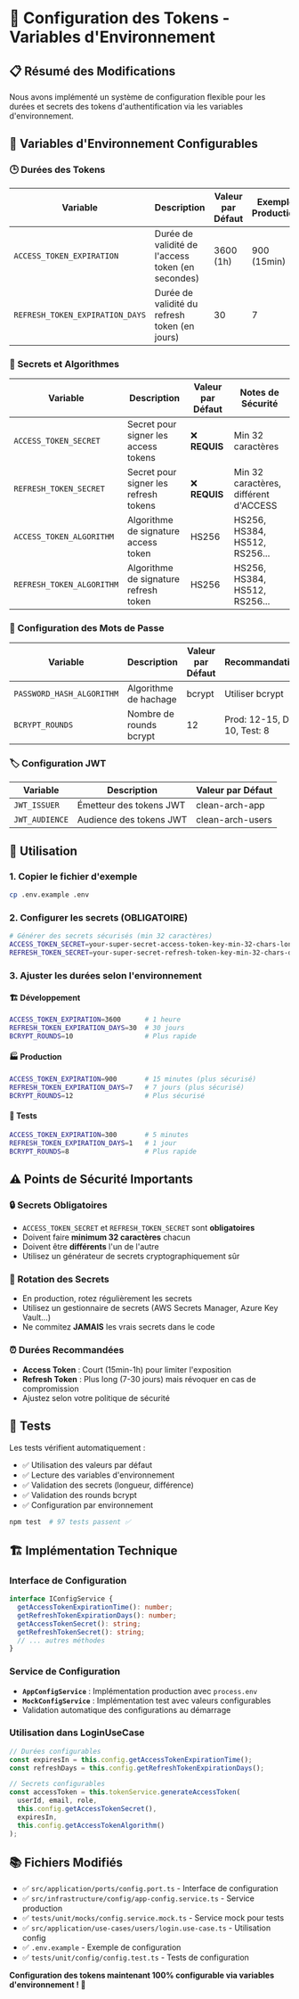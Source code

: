 # 🔐 Configuration des Tokens - Variables d'Environnement

## 📋 Résumé des Modifications

Nous avons implémenté un système de configuration flexible pour les durées et secrets des tokens d'authentification via les variables d'environnement.

## 🎯 Variables d'Environnement Configurables

### 🕒 Durées des Tokens

| Variable | Description | Valeur par Défaut | Exemple Production | Exemple Test |
|----------|-------------|-------------------|-------------------|--------------|
| `ACCESS_TOKEN_EXPIRATION` | Durée de validité de l'access token (en secondes) | 3600 (1h) | 900 (15min) | 300 (5min) |
| `REFRESH_TOKEN_EXPIRATION_DAYS` | Durée de validité du refresh token (en jours) | 30 | 7 | 1 |

### 🔑 Secrets et Algorithmes

| Variable | Description | Valeur par Défaut | Notes de Sécurité |
|----------|-------------|-------------------|-------------------|
| `ACCESS_TOKEN_SECRET` | Secret pour signer les access tokens | ❌ **REQUIS** | Min 32 caractères |
| `REFRESH_TOKEN_SECRET` | Secret pour signer les refresh tokens | ❌ **REQUIS** | Min 32 caractères, différent d'ACCESS |
| `ACCESS_TOKEN_ALGORITHM` | Algorithme de signature access token | HS256 | HS256, HS384, HS512, RS256... |
| `REFRESH_TOKEN_ALGORITHM` | Algorithme de signature refresh token | HS256 | HS256, HS384, HS512, RS256... |

### 🔐 Configuration des Mots de Passe

| Variable | Description | Valeur par Défaut | Recommandations |
|----------|-------------|-------------------|-----------------|
| `PASSWORD_HASH_ALGORITHM` | Algorithme de hachage | bcrypt | Utiliser bcrypt |
| `BCRYPT_ROUNDS` | Nombre de rounds bcrypt | 12 | Prod: 12-15, Dev: 10, Test: 8 |

### 🏷️ Configuration JWT

| Variable | Description | Valeur par Défaut |
|----------|-------------|-------------------|
| `JWT_ISSUER` | Émetteur des tokens JWT | clean-arch-app |
| `JWT_AUDIENCE` | Audience des tokens JWT | clean-arch-users |

## 🚀 Utilisation

### 1. Copier le fichier d'exemple
```bash
cp .env.example .env
```

### 2. Configurer les secrets (OBLIGATOIRE)
```bash
# Générer des secrets sécurisés (min 32 caractères)
ACCESS_TOKEN_SECRET=your-super-secret-access-token-key-min-32-chars-long
REFRESH_TOKEN_SECRET=your-super-secret-refresh-token-key-min-32-chars-different
```

### 3. Ajuster les durées selon l'environnement

#### 🏗️ Développement
```bash
ACCESS_TOKEN_EXPIRATION=3600      # 1 heure
REFRESH_TOKEN_EXPIRATION_DAYS=30  # 30 jours
BCRYPT_ROUNDS=10                  # Plus rapide
```

#### 🏭 Production
```bash
ACCESS_TOKEN_EXPIRATION=900       # 15 minutes (plus sécurisé)
REFRESH_TOKEN_EXPIRATION_DAYS=7   # 7 jours (plus sécurisé)
BCRYPT_ROUNDS=12                  # Plus sécurisé
```

#### 🧪 Tests
```bash
ACCESS_TOKEN_EXPIRATION=300       # 5 minutes
REFRESH_TOKEN_EXPIRATION_DAYS=1   # 1 jour
BCRYPT_ROUNDS=8                   # Plus rapide
```

## ⚠️ Points de Sécurité Importants

### 🔒 Secrets Obligatoires
- `ACCESS_TOKEN_SECRET` et `REFRESH_TOKEN_SECRET` sont **obligatoires**
- Doivent faire **minimum 32 caractères** chacun
- Doivent être **différents** l'un de l'autre
- Utilisez un générateur de secrets cryptographiquement sûr

### 🔄 Rotation des Secrets
- En production, rotez régulièrement les secrets
- Utilisez un gestionnaire de secrets (AWS Secrets Manager, Azure Key Vault...)
- Ne commitez **JAMAIS** les vrais secrets dans le code

### ⏰ Durées Recommandées
- **Access Token** : Court (15min-1h) pour limiter l'exposition
- **Refresh Token** : Plus long (7-30 jours) mais révoquer en cas de compromission
- Ajustez selon votre politique de sécurité

## 🧪 Tests

Les tests vérifient automatiquement :
- ✅ Utilisation des valeurs par défaut
- ✅ Lecture des variables d'environnement
- ✅ Validation des secrets (longueur, différence)
- ✅ Validation des rounds bcrypt
- ✅ Configuration par environnement

```bash
npm test  # 97 tests passent ✅
```

## 🏗️ Implémentation Technique

### Interface de Configuration
```typescript
interface IConfigService {
  getAccessTokenExpirationTime(): number;
  getRefreshTokenExpirationDays(): number;
  getAccessTokenSecret(): string;
  getRefreshTokenSecret(): string;
  // ... autres méthodes
}
```

### Service de Configuration
- **`AppConfigService`** : Implémentation production avec `process.env`
- **`MockConfigService`** : Implémentation test avec valeurs configurables
- Validation automatique des configurations au démarrage

### Utilisation dans LoginUseCase
```typescript
// Durées configurables
const expiresIn = this.config.getAccessTokenExpirationTime();
const refreshDays = this.config.getRefreshTokenExpirationDays();

// Secrets configurables
const accessToken = this.tokenService.generateAccessToken(
  userId, email, role,
  this.config.getAccessTokenSecret(),
  expiresIn,
  this.config.getAccessTokenAlgorithm()
);
```

## 📚 Fichiers Modifiés

- ✅ `src/application/ports/config.port.ts` - Interface de configuration
- ✅ `src/infrastructure/config/app-config.service.ts` - Service production
- ✅ `tests/unit/mocks/config.service.mock.ts` - Service mock pour tests
- ✅ `src/application/use-cases/users/login.use-case.ts` - Utilisation config
- ✅ `.env.example` - Exemple de configuration
- ✅ `tests/unit/config/config.test.ts` - Tests de configuration

**Configuration des tokens maintenant 100% configurable via variables d'environnement ! 🎉**
